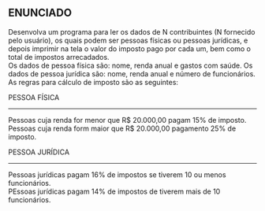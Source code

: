 ## ENUNCIADO
Desenvolva um programa para ler os dados de N contribuintes (N fornecido pelo usuário), os quais podem ser pessoas físicas ou pessoas jurídicas, e depois imprimir na tela o valor do imposto pago por cada um, bem como o total de impostos arrecadados.<br>
Os dados de pessoa física são: nome, renda anual e gastos com saúde. Os dados de pessoa jurídica são: nome, renda anual e número de funcionários. As regras para cálculo de imposto são as seguintes: <br>

PESSOA FÍSICA
<HR>
Pessoas cuja renda for menor que R$ 20.000,00 pagam 15% de imposto.<br>
Pessoas cuja renda form maior que R$ 20.000,00 pagamento 25% de imposto.<br>

PESSOA JURÍDICA
<HR>
Pessoas jurídicas pagam 16% de impostos se tiverem 10 ou menos funcionários.<br>
PEssoas jurídicas pagam 14% de impostos de tiverem mais de 10 funcionários.<br>
